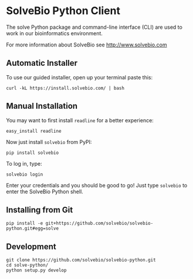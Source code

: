 SolveBio Python Client
======================

The solve Python package and command-line interface (CLI) are used to work in our bioinformatics environment.

For more information about SolveBio see http://www.solvebio.com


Automatic Installer
-------------------

To use our guided installer, open up your terminal paste this:

    curl -kL https://install.solvebio.com/ | bash



Manual Installation
-------------------

You may want to first install `readline` for a better experience:

    easy_install readline


Now just install `solvebio` from PyPI:

    pip install solvebio


To log in, type:

    solvebio login

Enter your credentials and you should be good to go!
Just type `solvebio` to enter the SolveBio Python shell.


Installing from Git
-------------------

    pip install -e git+https://github.com/solvebio/solvebio-python.git#egg=solve



Development
-----------

    git clone https://github.com/solvebio/solvebio-python.git
    cd solve-python/
    python setup.py develop

